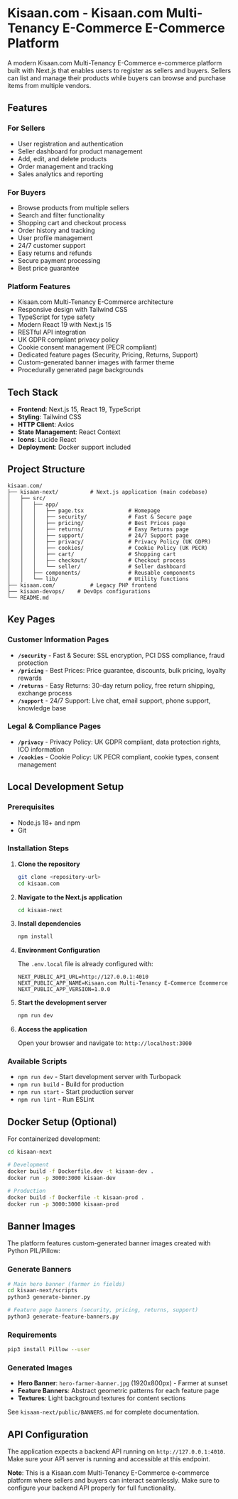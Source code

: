 # Kisaan.com - Kisaan.com Multi-Tenancy E-Commerce E-Commerce Platform

A modern Kisaan.com Multi-Tenancy E-Commerce e-commerce platform built with Next.js that enables users to register as sellers and buyers. Sellers can list and manage their products while buyers can browse and purchase items from multiple vendors.

## Features

### For Sellers

- User registration and authentication
- Seller dashboard for product management
- Add, edit, and delete products
- Order management and tracking
- Sales analytics and reporting

### For Buyers

- Browse products from multiple sellers
- Search and filter functionality
- Shopping cart and checkout process
- Order history and tracking
- User profile management
- 24/7 customer support
- Easy returns and refunds
- Secure payment processing
- Best price guarantee

### Platform Features

- Kisaan.com Multi-Tenancy E-Commerce architecture
- Responsive design with Tailwind CSS
- TypeScript for type safety
- Modern React 19 with Next.js 15
- RESTful API integration
- UK GDPR compliant privacy policy
- Cookie consent management (PECR compliant)
- Dedicated feature pages (Security, Pricing, Returns, Support)
- Custom-generated banner images with farmer theme
- Procedurally generated page backgrounds

## Tech Stack

- **Frontend**: Next.js 15, React 19, TypeScript
- **Styling**: Tailwind CSS
- **HTTP Client**: Axios
- **State Management**: React Context
- **Icons**: Lucide React
- **Deployment**: Docker support included

## Project Structure

```
kisaan.com/
├── kisaan-next/          # Next.js application (main codebase)
│   ├── src/
│   │   ├── app/
│   │   │   ├── page.tsx              # Homepage
│   │   │   ├── security/             # Fast & Secure page
│   │   │   ├── pricing/              # Best Prices page
│   │   │   ├── returns/              # Easy Returns page
│   │   │   ├── support/              # 24/7 Support page
│   │   │   ├── privacy/              # Privacy Policy (UK GDPR)
│   │   │   ├── cookies/              # Cookie Policy (UK PECR)
│   │   │   ├── cart/                 # Shopping cart
│   │   │   ├── checkout/             # Checkout process
│   │   │   └── seller/               # Seller dashboard
│   │   ├── components/               # Reusable components
│   │   └── lib/                      # Utility functions
├── kisaan.com/           # Legacy PHP frontend
├── kisaan-devops/    # DevOps configurations
└── README.md
```

## Key Pages

### Customer Information Pages
- **`/security`** - Fast & Secure: SSL encryption, PCI DSS compliance, fraud protection
- **`/pricing`** - Best Prices: Price guarantee, discounts, bulk pricing, loyalty rewards
- **`/returns`** - Easy Returns: 30-day return policy, free return shipping, exchange process
- **`/support`** - 24/7 Support: Live chat, email support, phone support, knowledge base

### Legal & Compliance Pages
- **`/privacy`** - Privacy Policy: UK GDPR compliant, data protection rights, ICO information
- **`/cookies`** - Cookie Policy: UK PECR compliant, cookie types, consent management

## Local Development Setup

### Prerequisites

- Node.js 18+ and npm
- Git

### Installation Steps

1. **Clone the repository**

   ```bash
   git clone <repository-url>
   cd kisaan.com
   ```

2. **Navigate to the Next.js application**

   ```bash
   cd kisaan-next
   ```

3. **Install dependencies**

   ```bash
   npm install
   ```

4. **Environment Configuration**

   The `.env.local` file is already configured with:

   ```env
   NEXT_PUBLIC_API_URL=http://127.0.0.1:4010
   NEXT_PUBLIC_APP_NAME=Kisaan.com Multi-Tenancy E-Commerce Ecommerce
   NEXT_PUBLIC_APP_VERSION=1.0.0
   ```

5. **Start the development server**

   ```bash
   npm run dev
   ```

6. **Access the application**

   Open your browser and navigate to: `http://localhost:3000`

### Available Scripts

- `npm run dev` - Start development server with Turbopack
- `npm run build` - Build for production
- `npm run start` - Start production server
- `npm run lint` - Run ESLint

## Docker Setup (Optional)

For containerized development:

```bash
cd kisaan-next

# Development
docker build -f Dockerfile.dev -t kisaan-dev .
docker run -p 3000:3000 kisaan-dev

# Production
docker build -f Dockerfile -t kisaan-prod .
docker run -p 3000:3000 kisaan-prod
```

## Banner Images

The platform features custom-generated banner images created with Python PIL/Pillow:

### Generate Banners

```bash
# Main hero banner (farmer in fields)
cd kisaan-next/scripts
python3 generate-banner.py

# Feature page banners (security, pricing, returns, support)
python3 generate-feature-banners.py
```

### Requirements

```bash
pip3 install Pillow --user
```

### Generated Images

- **Hero Banner**: `hero-farmer-banner.jpg` (1920x800px) - Farmer at sunset
- **Feature Banners**: Abstract geometric patterns for each feature page
- **Textures**: Light background textures for content sections

See `kisaan-next/public/BANNERS.md` for complete documentation.

## API Configuration

The application expects a backend API running on `http://127.0.0.1:4010`. Make sure your API server is running and accessible at this endpoint.

**Note**: This is a Kisaan.com Multi-Tenancy E-Commerce e-commerce platform where sellers and buyers can interact seamlessly. Make sure to configure your backend API properly for full functionality.
